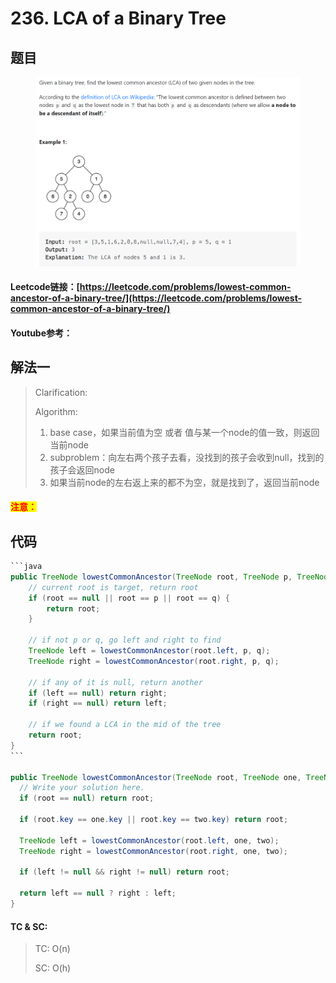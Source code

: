 # 236. LCA of a Binary Tree

## 题目

<figure><img src="../../.gitbook/assets/image (2).png" alt=""><figcaption></figcaption></figure>

#### Leetcode链接：[https://leetcode.com/problems/lowest-common-ancestor-of-a-binary-tree/](https://leetcode.com/problems/lowest-common-ancestor-of-a-binary-tree/)

#### Youtube参考：

## 解法一

> Clarification:&#x20;
>
> Algorithm:&#x20;
>
> 1. base case，如果当前值为空 或者 值与某一个node的值一致，则返回当前node
> 2. subproblem：向左右两个孩子去看，没找到的孩子会收到null，找到的孩子会返回node
> 3. 如果当前node的左右返上来的都不为空，就是找到了，返回当前node

#### <mark style="color:red;">注意：</mark>

## 代码

````java
```java
public TreeNode lowestCommonAncestor(TreeNode root, TreeNode p, TreeNode q) {
    // current root is target, return root
    if (root == null || root == p || root == q) {
        return root;
    }

    // if not p or q, go left and right to find
    TreeNode left = lowestCommonAncestor(root.left, p, q);
    TreeNode right = lowestCommonAncestor(root.right, p, q);

    // if any of it is null, return another
    if (left == null) return right;
    if (right == null) return left;

    // if we found a LCA in the mid of the tree
    return root;
}
```

public TreeNode lowestCommonAncestor(TreeNode root, TreeNode one, TreeNode two) {
  // Write your solution here.
  if (root == null) return root;

  if (root.key == one.key || root.key == two.key) return root;

  TreeNode left = lowestCommonAncestor(root.left, one, two);
  TreeNode right = lowestCommonAncestor(root.right, one, two);

  if (left != null && right != null) return root;

  return left == null ? right : left;
}
````

#### TC & SC:&#x20;

> TC: O(n)
>
> SC: O(h)
